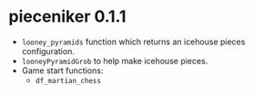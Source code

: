 pieceniker 0.1.1
================

* ``looney_pyramids`` function which returns an icehouse pieces configuration.
* ``looneyPyramidGrob`` to help make icehouse pieces.
* Game start functions:
  - ``df_martian_chess``
